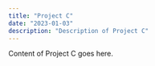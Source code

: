 ```yaml
---
title: "Project C"
date: "2023-01-03"
description: "Description of Project C"
---
```

Content of Project C goes here.
